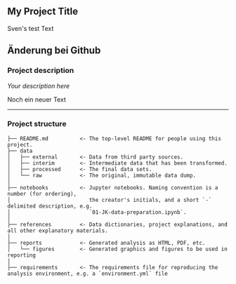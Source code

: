 ## My Project Title
Sven's test Text

Änderung bei Github
---

### Project description

*Your description here*

Noch ein neuer Text

---

### Project structure



```nohighlight
├── README.md          <- The top-level README for people using this project.
├── data
│   ├── external       <- Data from third party sources.
│   ├── interim        <- Intermediate data that has been transformed.
│   ├── processed      <- The final data sets.
│   └── raw            <- The original, immutable data dump.
│
├── notebooks          <- Jupyter notebooks. Naming convention is a number (for ordering),
│                         the creator's initials, and a short `-` delimited description, e.g.
│                         `01-JK-data-preparation.ipynb`.
│
├── references         <- Data dictionaries, project explanations, and all other explanatory materials.
│
├── reports            <- Generated analysis as HTML, PDF, etc.
│   └── figures        <- Generated graphics and figures to be used in reporting
│
├── requirements       <- The requirements file for reproducing the analysis environment, e.g. a `environment.yml` file

```    
